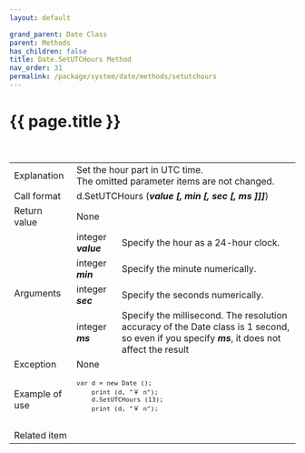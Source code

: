 ```yaml
---
layout: default

grand_parent: Date Class
parent: Methods
has_children: false
title: Date.SetUTCHours Method
nav_order: 31
permalink: /package/system/date/methods/setutchours
---
```

# {{ page.title }}

<table>
  <tr>
    <td>Explanation</td>
    <td colspan="2">Set the hour part in UTC time.<br>The omitted parameter items are not changed.</td>
  </tr>
 　<tr>
    <td>Call format</td>
    <td colspan="2">d.SetUTCHours (<b><i>value [, min [, sec [, ms ]]]</i></b>)</td>
  </tr>
  <tr>
    <td>Return value</td>
    <td colspan="2">None</td>
  </tr>  
  <tr>
    <td rowspan="4">Arguments</td>
    <td>integer  <b><i>value</i></b></td>
    <td>Specify the hour as a 24-hour clock.</td>
  </tr>
  <tr>
    <td>integer  <b><i>min</i></b></td>
    <td>Specify the minute  numerically.</td>
  </tr>
  <tr>
    <td>integer  <b><i>sec</i></b></td>
    <td>Specify the seconds numerically.</td>
  </tr>
  <tr>
    <td>integer  <b><i>ms</i></b></td>
    <td>Specify the millisecond. The resolution accuracy of the Date class is 1 second, so even if you specify <b><i>ms</i></b>, it does not affect the result</td>
  </tr>
  <tr>
    <td>Exception</td>
    <td colspan="2">None</td>
  </tr>
  <tr>
    <td>Example of use</td>
    <td colspan="2"><code><pre
    >var d = new Date ();
    print (d, "￥ n");
    d.SetUTCHours (13);
    print (d, "￥ n");
    </pre></code></td>
  </tr>
  <tr>
    <td>Related item</td>
    <td colspan="2"></td>
  </tr>
</table>